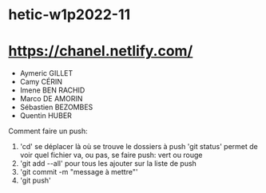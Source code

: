 # hetic-w1p2022-11
# https://chanel.netlify.com/
- Aymeric GILLET
- Camy CÉRIN
- Imene BEN RACHID
- Marco DE AMORIN
- Sébastien BEZOMBES
- Quentin HUBER


Comment faire un push:
1. 'cd' se déplacer là où se trouve le dossiers à push
'git status' permet de voir quel fichier va, ou pas, se faire push: vert ou rouge
2. 'git add --all' pour tous les ajouter sur la liste de push
3. 'git commit -m "message à mettre"'
4. 'git push'
